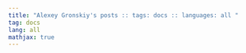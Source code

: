 ```yaml
---
title: "Alexey Gronskiy's posts :: tags: docs :: languages: all "
tag: docs
lang: all
mathjax: true
---
```

<!-- Generated automatically -->